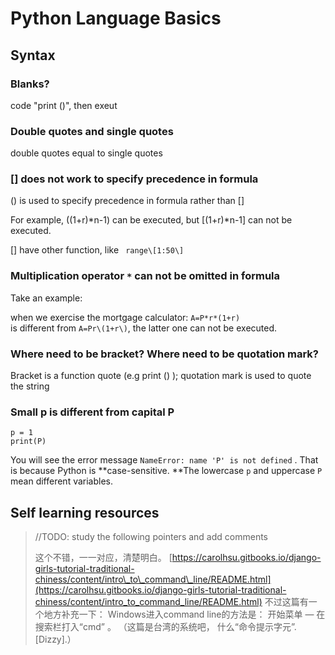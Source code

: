 # Python Language Basics

## Syntax

### Blanks?

code "print \(\)", then exeut

### Double quotes and single quotes

double quotes equal to single quotes

### \[\] does not work to specify precedence in formula

\(\) is used to specify precedence in formula rather than \[\]

For example, \(\(1+r\)\*n-1\) can be executed, but \[\(1+r\)\*n-1\] can not be executed.

\[\] have other function, like ```
range\[1:50\]```




### Multiplication operator `*` can not be omitted in formula

Take an example:

when we exercise the mortgage calculator: `A=P*r*(1+r)`  
is different from `A=Pr\(1+r\)`, the latter one can not be executed.

### Where need to be bracket? Where need to be quotation mark?

Bracket is a function quote \(e.g print \(\) \); quotation mark is used to quote the string

### Small p is different from capital P

```
p = 1
print(P)
```

You will see the error message `NameError: name 'P' is not defined` . That is because Python is **case-sensitive. **The lowercase `p` and uppercase `P` mean different variables.

## Self learning resources

> //TODO: study the following pointers and add comments
>
> 这个不错，一一对应，清楚明白。 [https://carolhsu.gitbooks.io/django-girls-tutorial-traditional-chiness/content/intro\_to\_command\_line/README.html](https://carolhsu.gitbooks.io/django-girls-tutorial-traditional-chiness/content/intro_to_command_line/README.html) 不过这篇有一个地方补充一下： Windows进入command line的方法是： 开始菜单 — 在搜索栏打入“cmd” 。 （这篇是台湾的系统吧， 什么“命令提示字元”.\[Dizzy\].）



